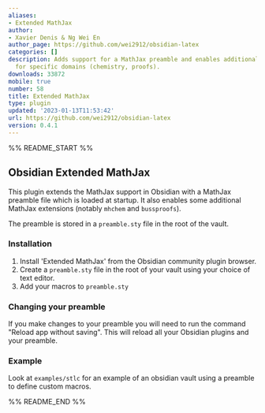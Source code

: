 ```yaml
---
aliases:
- Extended MathJax
author:
- Xavier Denis & Ng Wei En
author_page: https://github.com/wei2912/obsidian-latex
categories: []
description: Adds support for a MathJax preamble and enables additional MathJax extensions
  for specific domains (chemistry, proofs).
downloads: 33872
mobile: true
number: 58
title: Extended MathJax
type: plugin
updated: '2023-01-13T11:53:42'
url: https://github.com/wei2912/obsidian-latex
version: 0.4.1
---
```


%% README_START %%

## Obsidian Extended MathJax

This plugin extends the MathJax support in Obsidian with a MathJax preamble file which is loaded at startup. It also enables some additional MathJax extensions (notably `mhchem` and `bussproofs`). 

The preamble is stored in a `preamble.sty` file in the root of the vault.

### Installation 

1. Install 'Extended MathJax' from the Obsidian community plugin browser.
2. Create a `preamble.sty` file in the root of your vault using your choice of text editor.
3. Add your macros to `preamble.sty`

### Changing your preamble

If you make changes to your preamble you will need to run the command "Reload app without saving". This will reload all your Obsidian plugins and your preamble. 

### Example

Look at `examples/stlc` for an example of an obsidian vault using a preamble to define custom macros. 


%% README_END %%